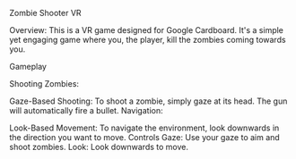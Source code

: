 Zombie Shooter VR

Overview:
This is a VR game designed for Google Cardboard. It's a simple yet engaging game where you, the player, kill the zombies coming towards you.

Gameplay

Shooting Zombies:

Gaze-Based Shooting: To shoot a zombie, simply gaze at its head. The gun will automatically fire a bullet.
Navigation:

Look-Based Movement: To navigate the environment, look downwards in the direction you want to move.
Controls
Gaze: Use your gaze to aim and shoot zombies.
Look: Look downwards to move.
